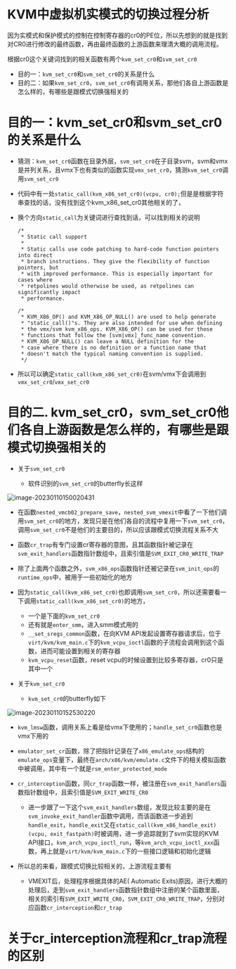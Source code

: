 








# KVM中虚拟机实模式的切换过程分析



因为实模式和保护模式的控制在控制寄存器的cr0的PE位，所以先想到的就是找到对CR0进行修改的最终函数，再由最终函数的上游函数来理清大概的调用流程。

根据cr0这个关键词找到的相关函数有两个`kvm_set_cr0`和`svm_set_cr0`

- 目的一：`kvm_set_cr0`和`svm_set_cr0`的关系是什么
- 目的二：如果`kvm_set_cr0`，`svm_set_cr0`有调用关系，那他们各自上游函数是怎么样的，有哪些是跟模式切换强相关的





# 目的一：kvm_set_cr0和svm_set_cr0的关系是什么

- 猜测：`kvm_set_cr0`函数在目录外层，`svm_set_cr0`在子目录svm，svm和vmx是并列关系，且vmx下也有类似的函数实现`vmx_set_cr0`，猜测`kvm_set_cr0`调用`svm_set_cr0`

- 代码中有一处`static_call(kvm_x86_set_cr0)(vcpu, cr0);`但是是根据字符串查找的话，没有找到这个kvm_x86_set_cr0其他相关的了，

- 换个方向`static_call`为关键词进行查找到话，可以找到相关的说明

  ```
  /*
   * Static call support
   *
   * Static calls use code patching to hard-code function pointers into direct
   * branch instructions. They give the flexibility of function pointers, but
   * with improved performance. This is especially important for cases where
   * retpolines would otherwise be used, as retpolines can significantly impact
   * performance.
  ```

  ```
  /*
   * KVM_X86_OP() and KVM_X86_OP_NULL() are used to help generate
   * "static_call()"s. They are also intended for use when defining
   * the vmx/svm kvm_x86_ops. KVM_X86_OP() can be used for those
   * functions that follow the [svm|vmx]_func_name convention.
   * KVM_X86_OP_NULL() can leave a NULL definition for the
   * case where there is no definition or a function name that
   * doesn't match the typical naming convention is supplied.
   */
  ```

- 所以可以确定`static_call(kvm_x86_set_cr0)`在svm/vmx下会调用到`vmx_set_cr0`/`vmx_set_cr0`





# 目的二. kvm_set_cr0，svm_set_cr0他们各自上游函数是怎么样的，有哪些是跟模式切换强相关的

- 关于`svm_set_cr0`

  - 软件识别的`svm_set_cr0`的butterfly长这样

![image-20230110150020431](https://user-images.githubusercontent.com/79641956/211510141-bf4cc486-44a4-4bed-b720-5d50a41bf3f1.png)


  - 在函数`nested_vmcb02_prepare_save`，`nested_svm_vmexit`中看了一下他们调用`svm_set_cr0`的地方，发现只是在他们各自的流程中复用一下`svm_set_cr0`，调用`svm_set_cr0`不是他们的主要目的，所以应该跟模式切换流程关系不大
  - 函数`cr_trap`有专门设置cr寄存器的意图，且其函数指针被记录在`svm_exit_handlers`函数指针数组中，且索引值是`SVM_EXIT_CR0_WRITE_TRAP`
  - 除了上面两个函数之外，`svm_x86_ops`函数指针还被记录在`svm_init_ops`的`runtime_ops`中，被用于一些初始化的地方
  - 因为`static_call(kvm_x86_set_cr0)`也即调用`svm_set_cr0`，所以还需要看一下调用`static_call(kvm_x86_set_cr0)`的地方，
    - 一个是下面的`kvm_set_cr0`
    - 还有就是`enter_smm`，进入smm模式用的
    - `__set_sregs_common`函数，在向KVM API发起设置寄存器请求后，位于`virt/kvm/kvm_main.c`下的`kvm_vcpu_ioctl`函数的子流程会调用到这个函数，进而可能设置到相关的寄存器
    - `kvm_vcpu_reset`函数，reset vcpu的时候设置到比较多寄存器，cr0只是其中一个

- 关于`kvm_set_cr0`

  - `kvm_set_cr0`的butterfly如下

![image-20230110152530220](https://user-images.githubusercontent.com/79641956/211510162-19e3d489-0930-4438-a196-6cc2d7b42a7c.png)

  - `kvm_lmsw`函数，调用关系上看是给vmx下使用的；`handle_set_cr0`函数也是vmx下用的

  - `emulator_set_cr`函数，除了把指针记录在了`x86_emulate_ops`结构的`emulate_ops`变量下，最终在`arch/x86/kvm/emulate.c`文件下的相关模拟函数中被调用，其中有一个就是`rsm_enter_protected_mode`

  - `cr_interception`函数，同`cr_trap`函数一样，被注册在`svm_exit_handlers`函数指针数组中，且索引值是`SVM_EXIT_WRITE_CR0`

    - 进一步跟了一下这个`svm_exit_handlers`数组，发现比较主要的是在`svm_invoke_exit_handler`函数中调用，而该函数进一步追到`handle_exit`，`handle_exit`又在`static_call(kvm_x86_handle_exit)(vcpu, exit_fastpath)`时被调用，进一步追踪就到了svm实现的KVM API接口，`kvm_arch_vcpu_ioctl_run`，等`kvm_arch_vcpu_ioctl_xxx`函数，再上就是`virt/kvm/kvm_main.c`下的一些接口逻辑和初始化逻辑

- 所以总的来看，跟模式切换比较相关的，上游流程主要有

  - VMEXIT后，处理程序根据具体的AE( Automatic Exits)原因，进行大概的处理后，走到`svm_exit_handlers`函数指针数组中注册的某个函数里面，相关的索引有`SVM_EXIT_WRITE_CR0`，`SVM_EXIT_CR0_WRITE_TRAP`，分别对应函数`cr_interception`和`cr_trap`





# 关于cr_interception流程和cr_trap流程的区别

